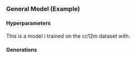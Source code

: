 ### General Model (Example)

#### Hyperparameters

This is a model i trained on the cc12m dataset with.


#### Generations
